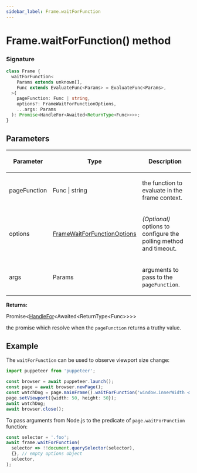 ```yaml
---
sidebar_label: Frame.waitForFunction
---
```


# Frame.waitForFunction() method

### Signature

```typescript
class Frame {
  waitForFunction<
    Params extends unknown[],
    Func extends EvaluateFunc<Params> = EvaluateFunc<Params>,
  >(
    pageFunction: Func | string,
    options?: FrameWaitForFunctionOptions,
    ...args: Params
  ): Promise<HandleFor<Awaited<ReturnType<Func>>>>;
}
```

## Parameters

<table><thead><tr><th>

Parameter

</th><th>

Type

</th><th>

Description

</th></tr></thead>
<tbody><tr><td>

pageFunction

</td><td>

Func \| string

</td><td>

the function to evaluate in the frame context.

</td></tr>
<tr><td>

options

</td><td>

[FrameWaitForFunctionOptions](./puppeteer.framewaitforfunctionoptions.md)

</td><td>

_(Optional)_ options to configure the polling method and timeout.

</td></tr>
<tr><td>

args

</td><td>

Params

</td><td>

arguments to pass to the `pageFunction`.

</td></tr>
</tbody></table>

**Returns:**

Promise&lt;[HandleFor](./puppeteer.handlefor.md)&lt;Awaited&lt;ReturnType&lt;Func&gt;&gt;&gt;&gt;

the promise which resolve when the `pageFunction` returns a truthy value.

## Example

The `waitForFunction` can be used to observe viewport size change:

```ts
import puppeteer from 'puppeteer';

const browser = await puppeteer.launch();
const page = await browser.newPage();
const watchDog = page.mainFrame().waitForFunction('window.innerWidth < 100');
page.setViewport({width: 50, height: 50});
await watchDog;
await browser.close();
```

To pass arguments from Node.js to the predicate of `page.waitForFunction` function:

```ts
const selector = '.foo';
await frame.waitForFunction(
  selector => !!document.querySelector(selector),
  {}, // empty options object
  selector,
);
```
